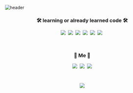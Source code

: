 ![header](https://capsule-render.vercel.app/api?type=slice&reversal=false&color=0:fbc2eb,100:a6c1ee&height=300&section=header&text=Moolgu%20Tree%20&desc=Lee%20EunJun%20/%20Dongyang%20Mirae%20University&animation=fadeIn&descAlignY=80&fontSize=90)

<div style="text-align:center;">
<p></p>
<h3 align="center">🛠 learning or already learned code 🛠</h3>


<p align="center">
  <img src="https://img.shields.io/badge/HTML5-E34F26?style=for-the-badge&logo=HTML5&logoColor=white">&nbsp
  <img src="https://img.shields.io/badge/Python-3776AB?style=for-the-badge&logo=Python&logoColor=f6d365">&nbsp
  <img src="https://img.shields.io/badge/C-A8B9CC?style=for-the-badge&logo=C&logoColor=e2ebf0">&nbsp
  <img src="https://img.shields.io/badge/Git-fee140?style=for-the-badge&logo=Git&logoColor=F05032">&nbsp
  <img src="https://img.shields.io/badge/Java-5ee7df?style=for-the-badge&logo=Java&logoColor=4facfe">&nbsp
  <img src="https://img.shields.io/badge/MySQL-4479A1?style=for-the-badge&logo=MySQL&logoColor=white">&nbsp
</p>

<br>
                                                                                                    
<h3 align="center"> 🧸 Me 🧸 </h3>
                  
<p align="center">
  <a href="https://twitter.com/moolgutree?t=BIiSFLKCjrmOZMhupXJJWg&s=09"><img src="https://img.shields.io/badge/Twitter-00f2fe?style=flat-square&logo=Twitter&logoColor=#1DA1F2&link=https://twitter.com/moolgutree?t=BIiSFLKCjrmOZMhupXJJWg&s=09"/></a>&nbsp
  <a href="https://www.instagram.com/moolgutree/"><img src="https://img.shields.io/badge/Instagram-E4405F?style=flat-square&logo=Instagram&logoColor=white&link=https://www.instagram.com/moolgutree/"/></a>&nbsp
  <a href="mailto:brave3633@naver.com"><img src="https://img.shields.io/badge/Mail-38f9d7?style=flat-square&logo=Mail.Ru&logoColor=white&link=brave3633@naver.com"/></a>
</p>
<br>

<p align="center">
  <a href="https://hits.seeyoufarm.com"><img src="https://hits.seeyoufarm.com/api/count/incr/badge.svg?url=https%3A%2F%2Fgithub.com%2Fmoolgutree&count_bg=%238EC5FC&title_bg=%23DADADB&icon=github.svg&icon_color=%23888888&title=Hits&edge_flat=false"/></a>
</p>
